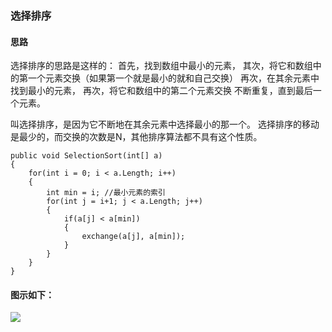 ### 选择排序

#### 思路

选择排序的思路是这样的： 
首先，找到数组中最小的元素， 
其次，将它和数组中的第一个元素交换（如果第一个就是最小的就和自己交换） 
再次，在其余元素中找到最小的元素， 
再次，将它和数组中的第二个元素交换 
不断重复，直到最后一个元素。

叫选择排序，是因为它不断地在其余元素中选择最小的那一个。 
选择排序的移动是最少的，而交换的次数是N，其他排序算法都不具有这个性质。

```
public void SelectionSort(int[] a)
{
    for(int i = 0; i < a.Length; i++)
    {
        int min = i; //最小元素的索引
        for(int j = i+1; j < a.Length; j++)
        {
            if(a[j] < a[min])
            {
                exchange(a[j], a[min]);
            }
        }
    }
}
```
#### 图示如下：

![](https://algs4.cs.princeton.edu/21elementary/images/selection.png)
